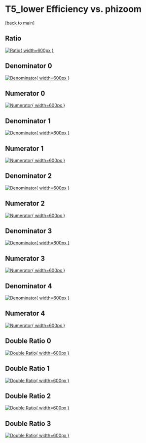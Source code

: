 # T5_lower Efficiency vs. phizoom

[[back to main](./)]



## Ratio

[![Ratio](../mtv/var/T5_lower_vtr_11_0_eff_phizoom.png){ width=600px }](../mtv/var/T5_lower_vtr_11_0_eff_phizoom.pdf)

## Denominator 0

[![Denominator](../mtv/den/T5_lower_vtr_11_0_eff_phizoom_den0.png){ width=600px }](../mtv/den/T5_lower_vtr_11_0_eff_phizoom_den0.pdf)

## Numerator 0

[![Numerator](../mtv/num/T5_lower_vtr_11_0_eff_phizoom_num0.png){ width=600px }](../mtv/num/T5_lower_vtr_11_0_eff_phizoom_num0.pdf)

## Denominator 1

[![Denominator](../mtv/den/T5_lower_vtr_11_0_eff_phizoom_den1.png){ width=600px }](../mtv/den/T5_lower_vtr_11_0_eff_phizoom_den1.pdf)

## Numerator 1

[![Numerator](../mtv/num/T5_lower_vtr_11_0_eff_phizoom_num1.png){ width=600px }](../mtv/num/T5_lower_vtr_11_0_eff_phizoom_num1.pdf)

## Denominator 2

[![Denominator](../mtv/den/T5_lower_vtr_11_0_eff_phizoom_den2.png){ width=600px }](../mtv/den/T5_lower_vtr_11_0_eff_phizoom_den2.pdf)

## Numerator 2

[![Numerator](../mtv/num/T5_lower_vtr_11_0_eff_phizoom_num2.png){ width=600px }](../mtv/num/T5_lower_vtr_11_0_eff_phizoom_num2.pdf)

## Denominator 3

[![Denominator](../mtv/den/T5_lower_vtr_11_0_eff_phizoom_den3.png){ width=600px }](../mtv/den/T5_lower_vtr_11_0_eff_phizoom_den3.pdf)

## Numerator 3

[![Numerator](../mtv/num/T5_lower_vtr_11_0_eff_phizoom_num3.png){ width=600px }](../mtv/num/T5_lower_vtr_11_0_eff_phizoom_num3.pdf)

## Denominator 4

[![Denominator](../mtv/den/T5_lower_vtr_11_0_eff_phizoom_den4.png){ width=600px }](../mtv/den/T5_lower_vtr_11_0_eff_phizoom_den4.pdf)

## Numerator 4

[![Numerator](../mtv/num/T5_lower_vtr_11_0_eff_phizoom_num4.png){ width=600px }](../mtv/num/T5_lower_vtr_11_0_eff_phizoom_num4.pdf)

## Double Ratio 0

[![Double Ratio](../mtv/ratio/T5_lower_vtr_11_0_eff_phizoom_ratio0.png){ width=600px }](../mtv/ratio/T5_lower_vtr_11_0_eff_phizoom_ratio0.pdf)

## Double Ratio 1

[![Double Ratio](../mtv/ratio/T5_lower_vtr_11_0_eff_phizoom_ratio1.png){ width=600px }](../mtv/ratio/T5_lower_vtr_11_0_eff_phizoom_ratio1.pdf)

## Double Ratio 2

[![Double Ratio](../mtv/ratio/T5_lower_vtr_11_0_eff_phizoom_ratio2.png){ width=600px }](../mtv/ratio/T5_lower_vtr_11_0_eff_phizoom_ratio2.pdf)

## Double Ratio 3

[![Double Ratio](../mtv/ratio/T5_lower_vtr_11_0_eff_phizoom_ratio3.png){ width=600px }](../mtv/ratio/T5_lower_vtr_11_0_eff_phizoom_ratio3.pdf)


